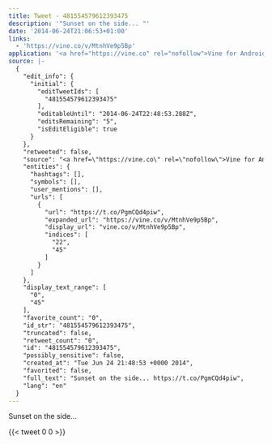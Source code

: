 ```yaml
---
title: Tweet - 481554579612393475
description: '"Sunset on the side... "'
date: '2014-06-24T21:06:53+01:00'
links:
  - 'https://vine.co/v/MtnhVe9p5Bp'
application: '<a href="https://vine.co" rel="nofollow">Vine for Android</a>'
source: |-
  {
    "edit_info": {
      "initial": {
        "editTweetIds": [
          "481554579612393475"
        ],
        "editableUntil": "2014-06-24T22:48:53.288Z",
        "editsRemaining": "5",
        "isEditEligible": true
      }
    },
    "retweeted": false,
    "source": "<a href=\"https://vine.co\" rel=\"nofollow\">Vine for Android</a>",
    "entities": {
      "hashtags": [],
      "symbols": [],
      "user_mentions": [],
      "urls": [
        {
          "url": "https://t.co/PgmCQd4piw",
          "expanded_url": "https://vine.co/v/MtnhVe9p5Bp",
          "display_url": "vine.co/v/MtnhVe9p5Bp",
          "indices": [
            "22",
            "45"
          ]
        }
      ]
    },
    "display_text_range": [
      "0",
      "45"
    ],
    "favorite_count": "0",
    "id_str": "481554579612393475",
    "truncated": false,
    "retweet_count": "0",
    "id": "481554579612393475",
    "possibly_sensitive": false,
    "created_at": "Tue Jun 24 21:48:53 +0000 2014",
    "favorited": false,
    "full_text": "Sunset on the side... https://t.co/PgmCQd4piw",
    "lang": "en"
  }
---
```

Sunset on the side... 
    
{{< tweet 0 0 >}}
    
